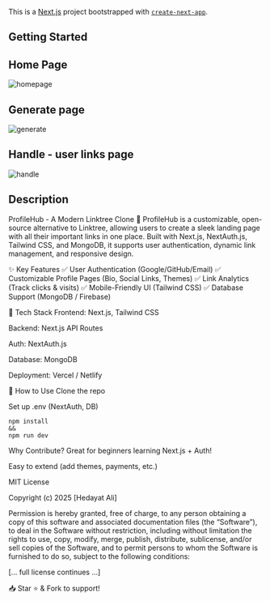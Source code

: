 This is a [Next.js](https://nextjs.org) project bootstrapped with [`create-next-app`](https://github.com/vercel/next.js/tree/canary/packages/create-next-app).

## Getting Started

## Home Page
![homepage](https://github.com/user-attachments/assets/627e44f2-8e93-40c5-b652-69ad5d7c997a)
## Generate page
![generate](https://github.com/user-attachments/assets/70d275e6-f68a-49b2-b6a1-5c560ae1d116)
## Handle - user links page
![handle](https://github.com/user-attachments/assets/1a79d17a-a58e-4cfd-84a8-3a969d1b4240)
## Description 
ProfileHub - A Modern Linktree Clone 🌟
ProfileHub is a customizable, open-source alternative to Linktree, allowing users to create a sleek landing page with all their important links in one place. Built with Next.js, NextAuth.js, Tailwind CSS, and MongoDB, it supports user authentication, dynamic link management, and responsive design.

✨ Key Features
✅ User Authentication (Google/GitHub/Email)
✅ Customizable Profile Pages (Bio, Social Links, Themes)
✅ Link Analytics (Track clicks & visits)
✅ Mobile-Friendly UI (Tailwind CSS)
✅ Database Support (MongoDB / Firebase)

🚀 Tech Stack
Frontend: Next.js, Tailwind CSS

Backend: Next.js API Routes

Auth: NextAuth.js

Database: MongoDB 

Deployment: Vercel / Netlify

📌 How to Use
Clone the repo

Set up .env (NextAuth, DB)
```
npm install 
&&
npm run dev
```

Why Contribute?
Great for beginners learning Next.js + Auth!

Easy to extend (add themes, payments, etc.)

MIT License

Copyright (c) 2025 [Hedayat Ali]

Permission is hereby granted, free of charge, to any person obtaining a copy
of this software and associated documentation files (the “Software”), to deal
in the Software without restriction, including without limitation the rights to
use, copy, modify, merge, publish, distribute, sublicense, and/or sell copies
of the Software, and to permit persons to whom the Software is furnished to do so,
subject to the following conditions:

[... full license continues ...]


📥 Star ⭐ & Fork to support!
